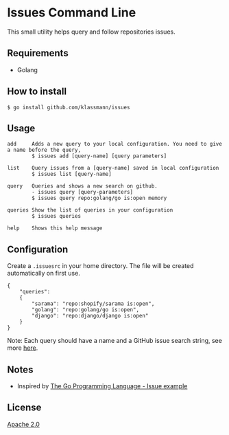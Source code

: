 # Issues Command Line

This small utility helps query and follow repositories issues.

## Requirements

- Golang


## How to install

    $ go install github.com/klassmann/issues

## Usage

    add     Adds a new query to your local configuration. You need to give a name before the query,
            $ issues add [query-name] [query parameters]

    list	Query issues from a [query-name] saved in local configuration
            $ issues list [query-name]

    query	Queries and shows a new search on github.
            - issues query [query-parameters]
            $ issues query repo:golang/go is:open memory

    queries Show the list of queries in your configuration
            $ issues queries

    help	Shows this help message


## Configuration
Create a `.issuesrc` in your home directory. The file will be created automatically on first use.

    {
        "queries": 
        {
            "sarama": "repo:shopify/sarama is:open",
            "golang": "repo:golang/go is:open",
            "django": "repo:django/django is:open"
        }
    }

Note: Each query should have a name and a GitHub issue search string, see more [here](https://developer.github.com/v3/search/#search-issues).


## Notes

- Inspired by [The Go Programming Language - Issue example](https://github.com/adonovan/gopl.io/tree/master/ch4/issues)


## License
[Apache 2.0](LICENSE)
